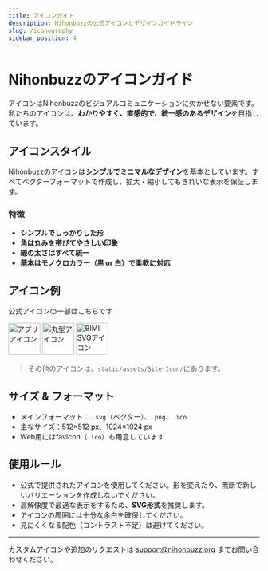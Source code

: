 ```yaml
---
title: アイコンガイド
description: Nihonbuzzの公式アイコンとデザインガイドライン
slug: /iconography
sidebar_position: 4
---
```


# Nihonbuzzのアイコンガイド

アイコンはNihonbuzzのビジュアルコミュニケーションに欠かせない要素です。私たちのアイコンは、**わかりやすく、直感的で、統一感のあるデザイン**を目指しています。

## アイコンスタイル

Nihonbuzzのアイコンは**シンプルでミニマルなデザイン**を基本としています。すべてベクターフォーマットで作成し、拡大・縮小してもきれいな表示を保証します。

### 特徴

- **シンプルでしっかりした形**
- **角は丸みを帯びてやさしい印象**
- **線の太さはすべて統一**
- **基本はモノクロカラー（黒 or 白）で柔軟に対応**

## アイコン例

公式アイコンの一部はこちらです：

<div class="preview-wrapper" style={{ display: 'flex', gap: '1rem', alignItems: 'center' }}>
  <img src="/assets/Site-Icon/Nihonbuzz-Logo-Icon-512.png" alt="アプリアイコン" width="64" />
  <img src="/assets/Site-Icon/Nihonbuzz-Logo-Icon-1024-Circle.png" alt="丸型アイコン" width="64" />
  <img src="/assets/Site-Icon/BIMI/nihonbuzz-tiny.svg" alt="BIMI SVGアイコン" width="64" />
</div>

> その他のアイコンは、`static/assets/Site-Icon/`にあります。

## サイズ & フォーマット

- メインフォーマット： `.svg`（ベクター）、`.png`、`.ico`
- 主なサイズ：512×512 px、1024×1024 px
- Web用にはfavicon（`.ico`）も用意しています

## 使用ルール

- 公式で提供されたアイコンを使用してください。形を変えたり、無断で新しいバリエーションを作成しないでください。
- 高解像度で最適な表示をするため、**SVG形式**を推奨します。
- アイコンの周囲には十分な余白を確保してください。
- 見にくくなる配色（コントラスト不足）は避けてください。

---

カスタムアイコンや追加のリクエストは [support@nihonbuzz.org](/hubungi-kami) までお問い合わせください。
